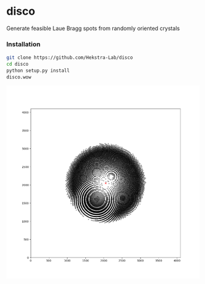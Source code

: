 # disco
Generate feasible Laue Bragg spots from randomly oriented crystals


### Installation

```bash
git clone https://github.com/Hekstra-Lab/disco
cd disco
python setup.py install
disco.wow
```

![disco.wow output](example.gif)

